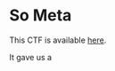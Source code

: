# So Meta

This CTF is available [here](https://play.picoctf.org/practice/challenge/19?category=4&page=1&solved=1).

It gave us a 

